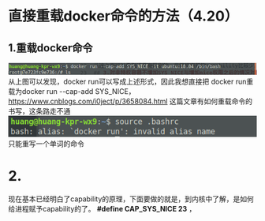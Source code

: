 # 直接重载docker命令的方法（4.20）
## 1.重载docker命令
![](2020-04-20-14-58-05.png)
从上图可以发现，docker run可以写成上述形式，因此我想直接把 docker run重载为docker run --cap-add SYS_NICE，
https://www.cnblogs.com/i0ject/p/3658084.html
这篇文章有如何重载命令的书写，这条路走不通
![](2020-04-20-15-39-10.png)
只能重写一个单词的命令

# 2.
   现在基本已经明白了capability的原理，下面要做的就是，到内核中了解，是如何给进程赋予capability的了。
 **#define CAP_SYS_NICE         23** ，